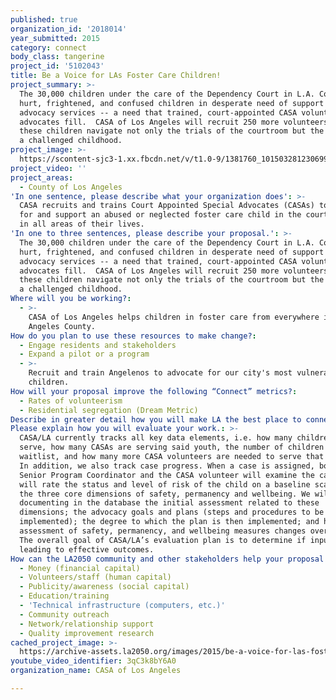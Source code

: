 ```yaml
---
published: true
organization_id: '2018014'
year_submitted: 2015
category: connect
body_class: tangerine
project_id: '5102043'
title: Be a Voice for LAs Foster Care Children!
project_summary: >-
  The 30,000 children under the care of the Dependency Court in L.A. County are
  hurt, frightened, and confused children in desperate need of support and
  advocacy services -- a need that trained, court-appointed CASA volunteer
  advocates fill.  CASA of Los Angeles will recruit 250 more volunteers to help
  these children navigate not only the trials of the courtroom but the trials of
  a challenged childhood. 
project_image: >-
  https://scontent-sjc3-1.xx.fbcdn.net/v/t1.0-9/1381760_10150328123069943_1196124285_n.jpg?_nc_cat=105&oh=21b20fd87ee11f0bcb82e4d354982088&oe=5C62EAA3
project_video: ''
project_areas:
  - County of Los Angeles
'In one sentence, please describe what your organization does': >-
  CASA recruits and trains Court Appointed Special Advocates (CASAs) to advocate
  for and support an abused or neglected foster care child in the courtroom and
  in all areas of their lives.
'In one to three sentences, please describe your proposal.': >-
  The 30,000 children under the care of the Dependency Court in L.A. County are
  hurt, frightened, and confused children in desperate need of support and
  advocacy services -- a need that trained, court-appointed CASA volunteer
  advocates fill.  CASA of Los Angeles will recruit 250 more volunteers to help
  these children navigate not only the trials of the courtroom but the trials of
  a challenged childhood. 
Where will you be working?:
  - >-
    CASA of Los Angeles helps children in foster care from everywhere in Los
    Angeles County.
How do you plan to use these resources to make change?:
  - Engage residents and stakeholders
  - Expand a pilot or a program
  - >-
    Recruit and train Angelenos to advocate for our city's most vulnerable
    children.
How will your proposal improve the following “Connect” metrics?:
  - Rates of volunteerism
  - Residential segregation (Dream Metric)
Describe in greater detail how you will make LA the best place to connect.: "Nelson Mandela once said, \"There can be no keener revelation of a society's soul than the way in which it treats its children.\" For LA's abused and neglected children, LA's soul is revealed to be diverse, hopeful, challenged, determined, and sadly, in desperate need of connection. CASA/LA creates a connection between an adult volunteer and a neglected child that transforms the volunteer’s life as much as it changes the child’s. By uniting these multiple generations, CASA of Los Angeles responds to the needs of our community’s most vulnerable children with the knowledge of our city’s most brilliant, compassionate, and committed adults.\r\n\r\nBeing a CASA is unlike any other volunteer opportunity in the city. CASAs become a critical part of the foster care youth's life - they get to know their families and caregivers, they work with their teachers and counselor, they connect them to services and advocate for what they need in the courtroom, and they become a stable, long-term adult who cares about the child without ever being paid to do so.\r\n\r\nEvery child faces challenges in life. From homework to bullies, from fights with their siblings to issues with their parents, but for children in foster care, every single one of those problems is magnified, overwhelming children who already struggle with resiliency. They are alone and afraid. They have often been removed from a traumatic home life only to be transferred to a strange placement with strange people, having to negotiate not only the social rules of a new school, but a whole new set of children, who have come from equally traumatized homes. It is not surprising that children in foster care experience the following distressing consequences:\r\n\r\n•\t85% of foster youth live with serious mental health challenges\r\n•\t37% will not finish high school \r\n•\t33% of girls in foster care became pregnant by age 17\r\n•\t27% of the homeless population spent time in foster care\r\n•\t25% of youth aging out of foster care will be incarcerated within two years\r\n\r\nThere is no more critical cause through which Angelenos can connect than its most vulnerable children - children who have no voice. Through LA2050, CASA will recruit and train 250 new volunteers in 2016, a significant increase over any previous year. In the next few years, CASA plans to serve 10% of the 30,000 children in the foster care system. By connecting Angelenos, we can make that goal happen, revealing the kindness, compassion, and commitment that is Los Angeles."
Please explain how you will evaluate your work.: >-
  CASA/LA currently tracks all key data elements, i.e. how many children we
  serve, how many CASAs are serving said youth, the number of children on our
  waitlist, and how many more CASA volunteers are needed to serve that waitlist.
  In addition, we also track case progress. When a case is assigned, both the
  Senior Program Coordinator and the CASA volunteer will examine the case and
  will rate the status and level of risk of the child on a baseline scale along
  the three core dimensions of safety, permanency and wellbeing. We will be
  documenting in the database the initial assessment related to these
  dimensions; the advocacy goals and plans (steps and procedures to be
  implemented); the degree to which the plan is then implemented; and how the
  assessment of safety, permanency, and wellbeing measures changes over time.
  The overall goal of CASA/LA’s evaluation plan is to determine if inputs are
  leading to effective outcomes.
How can the LA2050 community and other stakeholders help your proposal succeed?:
  - Money (financial capital)
  - Volunteers/staff (human capital)
  - Publicity/awareness (social capital)
  - Education/training
  - 'Technical infrastructure (computers, etc.)'
  - Community outreach
  - Network/relationship support
  - Quality improvement research
cached_project_image: >-
  https://archive-assets.la2050.org/images/2015/be-a-voice-for-las-foster-care-children/scontent-sjc3-1.xx.fbcdn.net/v/t1.0-9/1381760_10150328123069943_1196124285_n.jpg
youtube_video_identifier: 3qC3k8bY6A0
organization_name: CASA of Los Angeles

---
```

